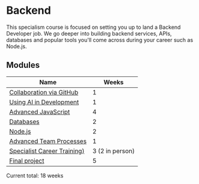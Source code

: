 # Backend

This specialism course is focused on setting you up to land a Backend Developer job. We go deeper into building backend services, APIs, databases and popular tools you'll come across during your career such as Node.js.

## Modules

| Name                                                                                     | Weeks           |
| ---------------------------------------------------------------------------------------- | --------------- |
| [Collaboration via GitHub](../../shared-modules/collaboration-via-github/README.md)      | 1               |
| [Using AI in Development](../../shared-modules/using-ai-in-development/README.md)        | 1               |
| [Advanced JavaScript](./advanced-javascript/README.md)                                   | 4               |
| [Databases](./databases/README.md)                                                       | 2               |
| [Node.js](node/README.md)                                                                | 2               |
| [Advanced Team Processes](../../shared-modules/advanced-team-processes/README.md)        | 1               |
| [Specialist Career Training)](../../shared-modules/specialist-career-training/README.md) | 3 (2 in person) |
| [Final project](./final-project/README.md)                                               | 5               |

Current total: 18 weeks
